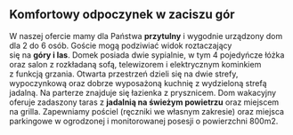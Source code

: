## Komfortowy odpoczynek w&nbsp;zaciszu&nbsp;gór

W naszej ofercie mamy dla&nbsp;Państwa **przytulny** i&nbsp;wygodnie urządzony dom dla&nbsp;2&nbsp;do 6 osób. Goście&nbsp;mogą podziwiać widok roztaczający się&nbsp;na&nbsp;**góry&nbsp;i&nbsp;las**. Domek&nbsp;posiada dwie sypialnie, w&nbsp;tym 4&nbsp;pojedyńcze łóżka oraz&nbsp;salon z&nbsp;rozkładaną sofą, telewizorem i&nbsp;elektrycznym kominkiem z&nbsp;funkcją grzania. Otwarta&nbsp;przestrzeń dzieli się&nbsp;na&nbsp;dwie strefy, wypoczynkową oraz&nbsp;dobrze wyposażoną kuchnię z&nbsp;wydzieloną strefą jadalną. Na&nbsp;parterze znajduje się&nbsp;łazienka z&nbsp;prysznicem. Dom&nbsp;wakacyjny oferuje zadaszony taras z&nbsp;**jadalnią na&nbsp;świeżym powietrzu** oraz&nbsp;miejscem na&nbsp;grilla. Zapewniamy&nbsp;pościel (ręczniki&nbsp;we&nbsp;własnym zakresie) oraz&nbsp;miejsca parkingowe w&nbsp;ogrodzonej i&nbsp;monitorowanej posesji o&nbsp;powierzchni 800m2.
